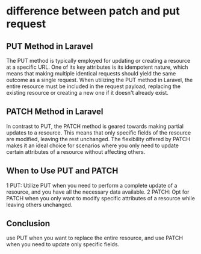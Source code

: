 <h1>difference between patch and put request</h1>
<h2>PUT Method in Laravel</h2>
<p>
The PUT method is typically employed for updating or creating a resource at a specific URL. One of its key attributes is its idempotent nature, which means that making multiple identical requests should yield the same outcome as a single request. When utilizing the PUT method in Laravel, the entire resource must be included in the request payload, replacing the existing resource or creating a new one if it doesn't already exist.</p>



<h2>PATCH Method in Laravel</h2>
<p>
In contrast to PUT, the PATCH method is geared towards making partial updates to a resource. This means that only specific fields of the resource are modified, leaving the rest unchanged. The flexibility offered by PATCH makes it an ideal choice for scenarios where you only need to update certain attributes of a resource without affecting others.</p>

<h2>When to Use PUT and PATCH</h2>
<p>
1 PUT: Utilize PUT when you need to perform a complete update of a resource, and you have all the necessary data available.
2 PATCH: Opt for PATCH when you only want to modify specific attributes of a resource while leaving others unchanged.</p>

<h2>Conclusion</h2>
<p>use PUT when you want to replace the entire resource, and use PATCH when you need to update only specific fields.</p>